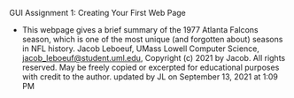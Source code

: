 GUI Assignment 1: Creating Your First Web Page
- This webpage gives a brief summary of the 1977 Atlanta Falcons season,
  which is one of the most unique (and forgotten about) seasons in NFL
  history.
Jacob Leboeuf, UMass Lowell Computer Science, jacob_leboeuf@student.uml.edu,
Copyright (c) 2021 by Jacob. All rights reserved. May be freely copied or
excerpted for educational purposes with credit to the author.
updated by JL on September 13, 2021 at 1:09 PM
